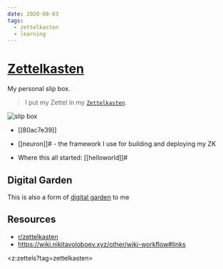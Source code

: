 ```yaml
---
date: 2020-08-03
tags:
  - zettelkasten
  - learning
---
```


# [Zettelkasten](https://de.wikipedia.org/wiki/Zettelkasten)

My personal slip box.

> I put my Zettel in my [`Zettelkasten`](https://zettelkasten.de/).

![slip box](https://media4.giphy.com/media/ge91zAgmwUqLMqiH2c/giphy.gif?cid=e1bb72ffpcvcbkvqi068930dca8vu10rmrvlh9eilyijdryy&rid=giphy.gif)

- [[80ac7e39]]

- [[neuron]]# - the framework I use for building and deploying my ZK

- Where this all started: [[helloworld]]#

## Digital Garden
This is also a form of [digital garden](https://joelhooks.com/digital-garden) to me

## Resources
- [r/zettelkasten](https://zk.zettel.page/)
- https://wiki.nikitavoloboev.xyz/other/wiki-workflow#links

<z:zettels?tag=zettelkasten>
